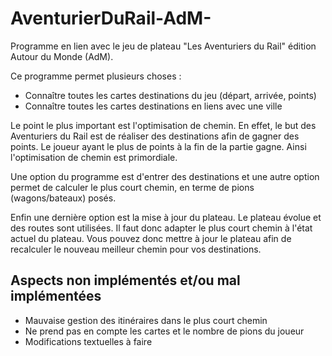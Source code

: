 # AventurierDuRail-AdM-

Programme en lien avec le jeu de plateau "Les Aventuriers du Rail" édition Autour du Monde (AdM).

Ce programme permet plusieurs choses :

- Connaître toutes les cartes destinations du jeu (départ, arrivée, points)
- Connaître toutes les cartes destinations en liens avec une ville

 Le point le plus important est l'optimisation de chemin. En effet, le but des Aventuriers du Rail est de réaliser des destinations afin de gagner des points. Le joueur ayant le plus de points à la fin de la partie gagne.
 Ainsi l'optimisation de chemin est primordiale.

 Une option du programme est d'entrer des destinations et une autre option permet de calculer le plus court chemin, en terme de pions (wagons/bateaux) posés.

 Enfin une dernière option est la mise à jour du plateau. Le plateau évolue et des routes sont utilisées. Il faut donc adapter le plus court chemin à l'état actuel du plateau. Vous pouvez donc mettre à jour le plateau afin de recalculer le nouveau meilleur chemin pour vos destinations.


 ## Aspects non implémentés et/ou mal implémentées

 - Mauvaise gestion des itinéraires dans le plus court chemin
 - Ne prend pas en compte les cartes et le nombre de pions du joueur
 - Modifications textuelles à faire
